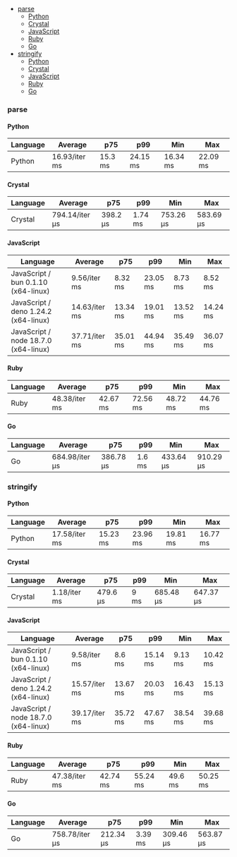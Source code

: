 <script src="https://cdn.jsdelivr.net/npm/apexcharts"></script>
- [parse](#json-parse)
    - [Python](#json-parse-python)
    - [Crystal](#json-parse-crystal)
    - [JavaScript](#json-parse-javascript)
    - [Ruby](#json-parse-ruby)
    - [Go](#json-parse-go)
- [stringify](#json-stringify)
    - [Python](#json-stringify-python)
    - [Crystal](#json-stringify-crystal)
    - [JavaScript](#json-stringify-javascript)
    - [Ruby](#json-stringify-ruby)
    - [Go](#json-stringify-go)

### <a name="json-parse">parse</a>

#### <a name="json-parse-python">Python</a>

| Language | Average       | p75     | p99      | Min      | Max      |
| -------- | ------------- | ------- | -------- | -------- | -------- |
| Python   | 16.93/iter ms | 15.3 ms | 24.15 ms | 16.34 ms | 22.09 ms |


<div id="chart-5"></div>
<script>
new ApexCharts(document.querySelector('#chart-5'), {"chart":{"stacked":true,"type":"bar","toolbar":{"show":true},"animations":{"enabled":false}},"series":[{"name":"json","data":[{"x":"Python","y":16925761.339999996}]}],"tooltip":{"label":{"show":true}},"legend":{"show":false},"stroke":{"width":1,"curve":"straight"},"xaxis":{"type":"category"}}).render()
</script>

#### <a name="json-parse-crystal">Crystal</a>

| Language | Average        | p75      | p99     | Min       | Max       |
| -------- | -------------- | -------- | ------- | --------- | --------- |
| Crystal  | 794.14/iter µs | 398.2 µs | 1.74 ms | 753.26 µs | 583.69 µs |


<div id="chart-6"></div>
<script>
new ApexCharts(document.querySelector('#chart-6'), {"chart":{"stacked":true,"type":"bar","toolbar":{"show":true},"animations":{"enabled":false}},"series":[{"name":"json","data":[{"x":"Crystal","y":794137.9300000005}]}],"tooltip":{"label":{"show":true}},"legend":{"show":false},"stroke":{"width":1,"curve":"straight"},"xaxis":{"type":"category"}}).render()
</script>

#### <a name="json-parse-javascript">JavaScript</a>

| Language                             | Average       | p75      | p99      | Min      | Max      |
| ------------------------------------ | ------------- | -------- | -------- | -------- | -------- |
| JavaScript / bun 0.1.10 (x64-linux)  | 9.56/iter ms  | 8.32 ms  | 23.05 ms | 8.73 ms  | 8.52 ms  |
| JavaScript / deno 1.24.2 (x64-linux) | 14.63/iter ms | 13.34 ms | 19.01 ms | 13.52 ms | 14.24 ms |
| JavaScript / node 18.7.0 (x64-linux) | 37.71/iter ms | 35.01 ms | 44.94 ms | 35.49 ms | 36.07 ms |


<div id="chart-7"></div>
<script>
new ApexCharts(document.querySelector('#chart-7'), {"chart":{"stacked":true,"type":"bar","toolbar":{"show":true},"animations":{"enabled":false}},"series":[{"name":"json","data":[{"x":"JavaScript / bun 0.1.10 (x64-linux)","y":9557953.670000002},{"x":"JavaScript / node 18.7.0 (x64-linux)","y":37713541.769999996},{"x":"JavaScript / deno 1.24.2 (x64-linux)","y":14630682.240000002}]}],"tooltip":{"label":{"show":true}},"legend":{"show":false},"stroke":{"width":1,"curve":"straight"},"xaxis":{"type":"category"}}).render()
</script>

#### <a name="json-parse-ruby">Ruby</a>

| Language | Average       | p75      | p99      | Min      | Max      |
| -------- | ------------- | -------- | -------- | -------- | -------- |
| Ruby     | 48.38/iter ms | 42.67 ms | 72.56 ms | 48.72 ms | 44.76 ms |


<div id="chart-8"></div>
<script>
new ApexCharts(document.querySelector('#chart-8'), {"chart":{"stacked":true,"type":"bar","toolbar":{"show":true},"animations":{"enabled":false}},"series":[{"name":"json","data":[{"x":"Ruby","y":48382977.14000001}]}],"tooltip":{"label":{"show":true}},"legend":{"show":false},"stroke":{"width":1,"curve":"straight"},"xaxis":{"type":"category"}}).render()
</script>

#### <a name="json-parse-go">Go</a>

| Language | Average        | p75       | p99    | Min       | Max       |
| -------- | -------------- | --------- | ------ | --------- | --------- |
| Go       | 684.98/iter µs | 386.78 µs | 1.6 ms | 433.64 µs | 910.29 µs |


<div id="chart-9"></div>
<script>
new ApexCharts(document.querySelector('#chart-9'), {"chart":{"stacked":true,"type":"bar","toolbar":{"show":true},"animations":{"enabled":false}},"series":[{"name":"json","data":[{"x":"Go","y":684981.2500000006}]}],"tooltip":{"label":{"show":true}},"legend":{"show":false},"stroke":{"width":1,"curve":"straight"},"xaxis":{"type":"category"}}).render()
</script>

### <a name="json-stringify">stringify</a>

#### <a name="json-stringify-python">Python</a>

| Language | Average       | p75      | p99      | Min      | Max      |
| -------- | ------------- | -------- | -------- | -------- | -------- |
| Python   | 17.58/iter ms | 15.23 ms | 23.96 ms | 19.81 ms | 16.77 ms |


<div id="chart-10"></div>
<script>
new ApexCharts(document.querySelector('#chart-10'), {"chart":{"stacked":true,"type":"bar","toolbar":{"show":true},"animations":{"enabled":false}},"series":[{"name":"json","data":[{"x":"Python","y":17580645.97}]}],"tooltip":{"label":{"show":true}},"legend":{"show":false},"stroke":{"width":1,"curve":"straight"},"xaxis":{"type":"category"}}).render()
</script>

#### <a name="json-stringify-crystal">Crystal</a>

| Language | Average      | p75      | p99  | Min       | Max       |
| -------- | ------------ | -------- | ---- | --------- | --------- |
| Crystal  | 1.18/iter ms | 479.6 µs | 9 ms | 685.48 µs | 647.37 µs |


<div id="chart-11"></div>
<script>
new ApexCharts(document.querySelector('#chart-11'), {"chart":{"stacked":true,"type":"bar","toolbar":{"show":true},"animations":{"enabled":false}},"series":[{"name":"json","data":[{"x":"Crystal","y":1184985.019999999}]}],"tooltip":{"label":{"show":true}},"legend":{"show":false},"stroke":{"width":1,"curve":"straight"},"xaxis":{"type":"category"}}).render()
</script>

#### <a name="json-stringify-javascript">JavaScript</a>

| Language                             | Average       | p75      | p99      | Min      | Max      |
| ------------------------------------ | ------------- | -------- | -------- | -------- | -------- |
| JavaScript / bun 0.1.10 (x64-linux)  | 9.58/iter ms  | 8.6 ms   | 15.14 ms | 9.13 ms  | 10.42 ms |
| JavaScript / deno 1.24.2 (x64-linux) | 15.57/iter ms | 13.67 ms | 20.03 ms | 16.43 ms | 15.13 ms |
| JavaScript / node 18.7.0 (x64-linux) | 39.17/iter ms | 35.72 ms | 47.67 ms | 38.54 ms | 39.68 ms |


<div id="chart-12"></div>
<script>
new ApexCharts(document.querySelector('#chart-12'), {"chart":{"stacked":true,"type":"bar","toolbar":{"show":true},"animations":{"enabled":false}},"series":[{"name":"json","data":[{"x":"JavaScript / bun 0.1.10 (x64-linux)","y":9581205.91},{"x":"JavaScript / node 18.7.0 (x64-linux)","y":39171075.14},{"x":"JavaScript / deno 1.24.2 (x64-linux)","y":15571829.240000008}]}],"tooltip":{"label":{"show":true}},"legend":{"show":false},"stroke":{"width":1,"curve":"straight"},"xaxis":{"type":"category"}}).render()
</script>

#### <a name="json-stringify-ruby">Ruby</a>

| Language | Average       | p75      | p99      | Min     | Max      |
| -------- | ------------- | -------- | -------- | ------- | -------- |
| Ruby     | 47.38/iter ms | 42.74 ms | 55.24 ms | 49.6 ms | 50.25 ms |


<div id="chart-13"></div>
<script>
new ApexCharts(document.querySelector('#chart-13'), {"chart":{"stacked":true,"type":"bar","toolbar":{"show":true},"animations":{"enabled":false}},"series":[{"name":"json","data":[{"x":"Ruby","y":47381079.30000002}]}],"tooltip":{"label":{"show":true}},"legend":{"show":false},"stroke":{"width":1,"curve":"straight"},"xaxis":{"type":"category"}}).render()
</script>

#### <a name="json-stringify-go">Go</a>

| Language | Average        | p75       | p99     | Min       | Max       |
| -------- | -------------- | --------- | ------- | --------- | --------- |
| Go       | 758.78/iter µs | 212.34 µs | 3.39 ms | 309.46 µs | 563.87 µs |


<div id="chart-14"></div>
<script>
new ApexCharts(document.querySelector('#chart-14'), {"chart":{"stacked":true,"type":"bar","toolbar":{"show":true},"animations":{"enabled":false}},"series":[{"name":"json","data":[{"x":"Go","y":758780.1900000003}]}],"tooltip":{"label":{"show":true}},"legend":{"show":false},"stroke":{"width":1,"curve":"straight"},"xaxis":{"type":"category"}}).render()
</script>

